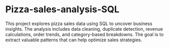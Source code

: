 # Pizza-sales-analysis-SQL
This project explores pizza sales data using SQL to uncover business insights. The analysis includes data cleaning, duplicate detection, revenue calculations, order trends, and category-based breakdowns. The goal is to extract valuable patterns that can help optimize sales strategies.
